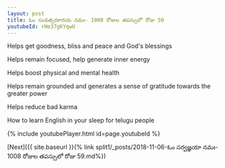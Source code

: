 ```yaml
---
layout: post
title: ఓం సంవత్సరకారయ నమః- 1008 రోజుల తపస్సులో రోజు 50
youtubeId: rHe37gKYqwU
---
```

 
 
Helps get goodness, bliss and peace and God's blessings
 
Helps remain focused, help generate inner energy 
 
Helps boost physical and mental health 
 
Helps remain grounded and generates a sense of gratitude towards the greater power 
 
Helps reduce bad karma
 
How to learn English in your sleep for telugu people
 
 
 
 


{% include youtubePlayer.html id=page.youtubeId %}
 
[Next]({{ site.baseurl }}{% link split1/_posts/2018-11-06-ఓం సర్వజ్ఞయా నమః- 1008 రోజుల తపస్సులో రోజు 59.md%})
 
